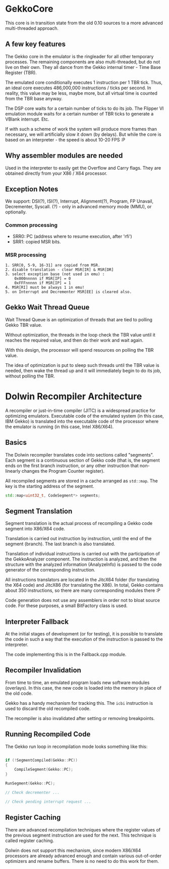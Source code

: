 # GekkoCore

This core is in transition state from the old 0.10 sources to a more advanced multi-threaded approach.

## A few key features

The Gekko core in the emulator is the ringleader for all other temporary processes.
The remaining components are also multi-threaded, but do not live on their own. They all dance from the Gekko internal timer - Time Base Register (TBR).

The emulated core conditionally executes 1 instruction per 1 TBR tick. Thus, an ideal core executes 486,000,000 instructions / ticks per second. 
In reality, this value may be less, maybe more, but all virtual time is counted from the TBR base anyway.

The DSP core waits for a certain number of ticks to do its job. The Flipper VI emulation module waits for a certain number of TBR ticks to generate a VBlank interrupt. Etc.

If with such a scheme of work the system will produce more frames than necessary, we will artificially slow it down (by delays).
But while the core is based on an interpreter - the speed is about 10-20 FPS :P

## Why assembler modules are needed

Used in the interpreter to easily get the Overflow and Carry flags. They are obtained directly from your X86 / X64 processor.

## Exception Notes

We support: DSI(?), ISI(?), Interrupt, Alignment(?), Program, FP Unavail, Decrementer, Syscall.
(?) - only in advanced memory mode (MMU), or optionally.

### Common processing

- SRR0: PC (address where to resume execution, after 'rfi')
- SRR1: copied MSR bits.

### MSR processing

```
1. SRR[0, 5-9, 16-31] are copied from MSR.
2. disable translation - clear MSR[IR] & MSR[DR]
3. select exception base (not used in emu) :
    0x000nnnnn if MSR[IP] = 0
    0xFFFnnnnn if MSR[IP] = 1
4. MSR[RI] must be always 1 in emu!
5. on Interrupt and Decrementer MSR[EE] is cleared also.
```

## Gekko Wait Thread Queue

Wait Thread Queue is an optimization of threads that are tied to polling Gekko TBR value.

Without optimization, the threads in the loop check the TBR value until it reaches the required value, and then do their work and wait again.

With this design, the processor will spend resources on polling the TBR value.

The idea of optimization is put to sleep such threads until the TBR value is needed, then wake the thread up and it will immediately begin to do its job, without polling the TBR.

# Dolwin Recompiler Architecture

A recompiler or just-in-time compiler (JITC) is a widespread practice for optimizing emulators. Executable code of the emulated system (in this case, IBM Gekko) is translated into the executable code of the processor where the emulator is running (in this case, Intel X86/X64).

## Basics

The Dolwin recompiler translates code into sections called "segments". Each segment is a continuous section of Gekko code (that is, the segment ends on the first branch instruction, or any other instruction that non-linearly changes the Program Counter register).

All recompiled segments are stored in a cache arranged as `std::map`. The key is the starting address of the segment.

```c++
std::map<uint32_t, CodeSegment*> segments;
```

## Segment Translation

Segment translation is the actual process of recompiling a Gekko code segment into X86/X64 code.

Translation is carried out instruction by instruction, until the end of the segment (branch). The last branch is also translated.

Translation of individual instructions is carried out with the participation of the GekkoAnalyzer component. The instruction is analyzed, and then the structure with the analyzed information (AnalyzeInfo) is passed to the code generator of the corresponding instruction.

All instructions translators are located in the JitcX64 folder (for translating the X64 code) and JitcX86 (for translating the X86). In total, Gekko contains about 350 instructions, so there are many corresponding modules there :P

Code generation does not use any assemblers in order not to bloat source code. For these purposes, a small BitFactory class is used.

## Interpreter Fallback

At the initial stages of development (or for testing), it is possible to translate the code in such a way that the execution of the instruction is passed to the interpreter.

The code implementing this is in the Fallback.cpp module.

## Recompiler Invalidation

From time to time, an emulated program loads new software modules (overlays). In this case, the new code is loaded into the memory in place of the old code.

Gekko has a handy mechanism for tracking this. The `icbi` instruction is used to discard the old recompiled code.

The recompiler is also invalidated after setting or removing breakpoints.

## Running Recompiled Code

The Gekko run loop in recompilation mode looks something like this:

```c++

if (!SegmentCompiled(Gekko::PC))
{
	CompileSegment(Gekko::PC);
}

RunSegment(Gekko::PC);

// Check decrementer ...

// Check pending interrupt request ...

```

## Register Caching

There are advanced recompilation techniques where the register values of the previous segment instruction are used for the next. This technique is called register caching.

Dolwin does not support this mechanism, since modern X86/X64 processors are already advanced enough and contain various out-of-order optimizers and rename buffers. There is no need to do this work for them.
